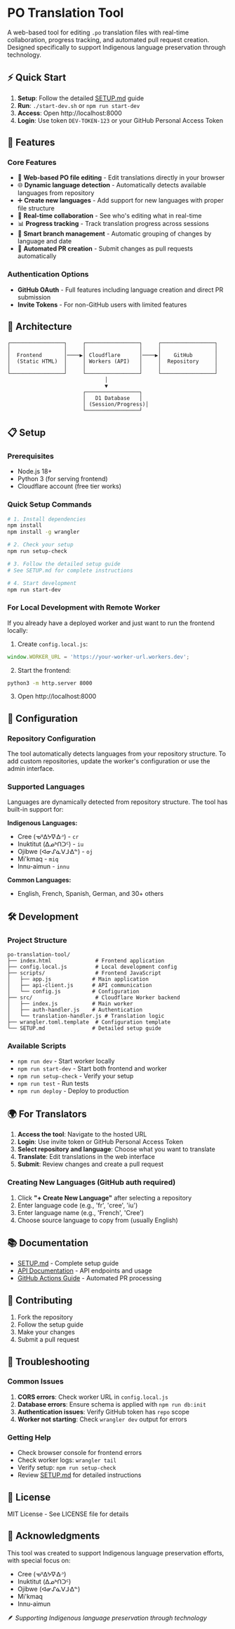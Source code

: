 # PO Translation Tool

A web-based tool for editing `.po` translation files with real-time collaboration, progress tracking, and automated pull request creation. Designed specifically to support Indigenous language preservation through technology.

## ⚡ Quick Start

1. **Setup**: Follow the detailed [SETUP.md](./SETUP.md) guide
2. **Run**: `./start-dev.sh` or `npm run start-dev`
3. **Access**: Open http://localhost:8000
4. **Login**: Use token `DEV-TOKEN-123` or your GitHub Personal Access Token

## 🌟 Features

### Core Features
- 📝 **Web-based PO file editing** - Edit translations directly in your browser
- 🌐 **Dynamic language detection** - Automatically detects available languages from repository
- ➕ **Create new languages** - Add support for new languages with proper file structure
- 🔄 **Real-time collaboration** - See who's editing what in real-time
- 📊 **Progress tracking** - Track translation progress across sessions
- 🔀 **Smart branch management** - Automatic grouping of changes by language and date
- 🤖 **Automated PR creation** - Submit changes as pull requests automatically

### Authentication Options
- **GitHub OAuth** - Full features including language creation and direct PR submission
- **Invite Tokens** - For non-GitHub users with limited features

## 🚀 Architecture

```
┌─────────────────┐     ┌─────────────────┐     ┌─────────────────┐
│                 │     │                 │     │                 │
│  Frontend       │────▶│ Cloudflare      │────▶│    GitHub       │
│  (Static HTML)  │     │ Workers (API)   │     │  Repository     │
│                 │     │                 │     │                 │
└─────────────────┘     └─────────────────┘     └─────────────────┘
                               │
                               ▼
                        ┌─────────────────┐
                        │   D1 Database   │
                        │ (Session/Progress)│
                        └─────────────────┘
```

## 📋 Setup

### Prerequisites
- Node.js 18+
- Python 3 (for serving frontend)
- Cloudflare account (free tier works)

### Quick Setup Commands

```bash
# 1. Install dependencies
npm install
npm install -g wrangler

# 2. Check your setup
npm run setup-check

# 3. Follow the detailed setup guide
# See SETUP.md for complete instructions

# 4. Start development
npm run start-dev
```

### For Local Development with Remote Worker

If you already have a deployed worker and just want to run the frontend locally:

1. Create `config.local.js`:
```javascript
window.WORKER_URL = 'https://your-worker-url.workers.dev';
```

2. Start the frontend:
```bash
python3 -m http.server 8000
```

3. Open http://localhost:8000

## 🔧 Configuration

### Repository Configuration

The tool automatically detects languages from your repository structure. To add custom repositories, update the worker's configuration or use the admin interface.

### Supported Languages

Languages are dynamically detected from repository structure. The tool has built-in support for:

**Indigenous Languages:**
- Cree (ᓀᐦᐃᔭᐍᐏᐣ) - `cr`
- Inuktitut (ᐃᓄᒃᑎᑐᑦ) - `iu`
- Ojibwe (ᐊᓂᔑᓈᐯᒧᐎᓐ) - `oj`
- Mi'kmaq - `miq`
- Innu-aimun - `innu`

**Common Languages:**
- English, French, Spanish, German, and 30+ others

## 🛠️ Development

### Project Structure
```
po-translation-tool/
├── index.html              # Frontend application
├── config.local.js         # Local development config
├── scripts/                # Frontend JavaScript
│   ├── app.js             # Main application
│   ├── api-client.js      # API communication
│   └── config.js          # Configuration
├── src/                    # Cloudflare Worker backend
│   ├── index.js           # Main worker
│   ├── auth-handler.js    # Authentication
│   └── translation-handler.js # Translation logic
├── wrangler.toml.template  # Configuration template
└── SETUP.md               # Detailed setup guide
```

### Available Scripts
- `npm run dev` - Start worker locally
- `npm run start-dev` - Start both frontend and worker
- `npm run setup-check` - Verify your setup
- `npm run test` - Run tests
- `npm run deploy` - Deploy to production

## 🌍 For Translators

1. **Access the tool**: Navigate to the hosted URL
2. **Login**: Use invite token or GitHub Personal Access Token
3. **Select repository and language**: Choose what you want to translate
4. **Translate**: Edit translations in the web interface
5. **Submit**: Review changes and create a pull request

### Creating New Languages (GitHub auth required)

1. Click **"+ Create New Language"** after selecting a repository
2. Enter language code (e.g., 'fr', 'cree', 'iu')
3. Enter language name (e.g., 'French', 'Cree')
4. Choose source language to copy from (usually English)

## 📚 Documentation

- [SETUP.md](./SETUP.md) - Complete setup guide
- [API Documentation](./docs/) - API endpoints and usage
- [GitHub Actions Guide](./docs/github-action-pr.md) - Automated PR processing

## 🤝 Contributing

1. Fork the repository
2. Follow the setup guide
3. Make your changes
4. Submit a pull request

## 🐛 Troubleshooting

### Common Issues

1. **CORS errors**: Check worker URL in `config.local.js`
2. **Database errors**: Ensure schema is applied with `npm run db:init`
3. **Authentication issues**: Verify GitHub token has `repo` scope
4. **Worker not starting**: Check `wrangler dev` output for errors

### Getting Help

- Check browser console for frontend errors
- Check worker logs: `wrangler tail`
- Verify setup: `npm run setup-check`
- Review [SETUP.md](./SETUP.md) for detailed instructions

## 📄 License

MIT License - See LICENSE file for details

## 🙏 Acknowledgments

This tool was created to support Indigenous language preservation efforts, with special focus on:
- Cree (ᓀᐦᐃᔭᐍᐏᐣ)
- Inuktitut (ᐃᓄᒃᑎᑐᑦ)
- Ojibwe (ᐊᓂᔑᓈᐯᒧᐎᓐ)
- Mi'kmaq
- Innu-aimun

🪶 _Supporting Indigenous language preservation through technology_